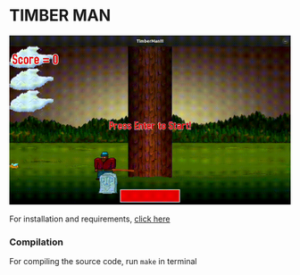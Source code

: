 # TIMBER MAN

![TimberMan Gameplay](https://github.com/chauhan739/Aryan/blob/master/sfml/TimberMan/Timberman-preview.gif)

For installation and requirements, [click here](https://github.com/chauhan739/SFML#requirements)

### Compilation
For compiling the source code, run `make` in terminal
